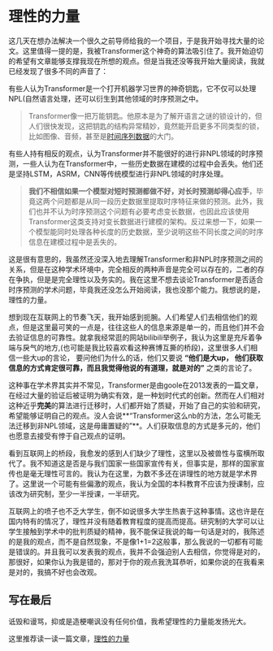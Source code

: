 # 理性的力量

这几天在想办法解决一个很久之前导师给我的一个项目，于是我开始寻找大量的论文。这里值得一提的是，我被Transformer这个神奇的算法吸引住了。我开始迫切的希望有文章能够支撑我现在所想的观点。但是当我还没等我开始大量阅读，我就已经发现了很多不同的声音了：

 有些人认为Transformer是一个打开机器学习世界的神奇钥匙，它不仅可以处理NPL(自然语言处理，还可以衍生到其他领域的时序预测之中。

> Transformer像一把万能钥匙。他原本是为了解开语言之谜的锁设计的，但人们很快发现，这把钥匙的结构异常精妙，竟然能开启更多不同类型的锁，比如图像、音频，甚至是[时间序列数据](https://zhida.zhihu.com/search?content_id=661870554&content_type=Answer&match_order=1&q=时间序列数据&zhida_source=entity)的大门。

 有些人持有相反的观点，认为Transformer并不能很好的进行非NPL领域的时序预测，一些人认为在Transformer中，一些历史数据在建模的过程中会丢失。他们还是坚持LSTM，ASRM，CNN等传统模型进行非NPL领域的时序处理。

> **我们不相信如果一个模型对短时预测都做不好，对长时预测却得心应手**，毕竟这两个问题都是从同一段历史数据里提取时序特征来做的预测。此外，我们也并不认为时序预测这个问题有必要考虑变长数据，也因此应该使用Transformer这类支持对变长数据进行建模的架构。反过来想一下，如果一个模型能同时处理各种长度的历史数据，至少说明这些不同长度之间的时序信息在建模过程中是丢失的。



这是很有意思的，我虽然还没深入地去理解Transformer和非NPL时序预测之间的关系，但是在这种学术环境中，完全相反的两种声音是完全可以存在的，二者的存在争执，但是是完全理性以及务实的。我在这里不想去谈论Transformer是否适合时序预测的学术问题，毕竟我还没怎么开始阅读，我也没那个能力。我想说的是，理性的力量。



想到现在互联网上的节奏飞天，我开始感到扼腕。人们希望人们去相信他们的观点，但是这里最可笑的一点是，往往这些人的信息来源是单一的，而且他们并不会去验证信息的可靠性。就拿我经常逛的网站bilibili举例子，我认为这里是充斥着争端与戾气的地方,(也可能是我比较喜欢看这种赛博互撕的桥段)，这里很多人们相信一些大up的言论， 要问他们为什么的话，他们又要说 **“他们是大up， 他们获取信息的方式肯定很可靠，而且我觉得他说的有道理，就是对的”** 之类的言论了。



这种事在学术界其实并不常见，Transformer是由goole在2013发表的一篇文章，在经过大量的验证后被证明为确实有效，是一种划时代式的创新。然而在人们相对这种近乎**完美**的算法进行迁移时，人们都开始了质疑，开始了自己的实验和研究，希望能够证明自己的观点。没人会说**“Transformer这么nb的方法，怎么可能无法迁移到非NPL领域，这是毋庸置疑的”**。人们获取信息的方式是多元的，他们也愿意去接受有悖于自己观点的证明。



看到互联网上的桥段，我愈发的感到人们缺少了理性，这里以及被兽性与蛮横所取代了。我不知道这是否是与我们国家一些国家宣传有关，但事实是，那样的国家宣传也是毫无理性可言的。我认为在这里，为数不多还在讲理性的地方就是学术界了。这里说一个可能有些偏激的观点，我认为全国的本科教育不应该为授课制，应该改为研究制，至少一半授课，一半研究。



互联网上的喷子也不乏大学生，倒不如说很多大学生热衷于这种事情。这也许是在国内特有的情况了，理性并没有随着教育程度的提高而提高。研究制的大学可以让学生接触到学术中的批判质疑的精神，我不能保证我说的每一句话是对的，我陈述的是我的观点，而不是自然现象，不是像1+1=2这般事，那么我说的一切都有可能是错误的。并且我可以发表我的观点，我并不会强迫别人去相信，你觉得是对的，那很好，如果你认为我是错的，那对于你的观点我洗耳恭听，如果你说的在我看来是对的，我搞不好也会改观。



## 写在最后

诋毁和谩骂，抑或是造梗嘲讽没有任何价值，我希望理性的力量能发扬光大。



这里推荐读一读一篇文章，[理性的力量](https://www.yinwang.org/blog-cn/2017/11/01/power-of-reasoning)